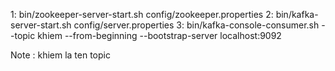 1: bin/zookeeper-server-start.sh config/zookeeper.properties
2: bin/kafka-server-start.sh config/server.properties
3: bin/kafka-console-consumer.sh --topic khiem --from-beginning --bootstrap-server localhost:9092

Note : khiem la ten topic
